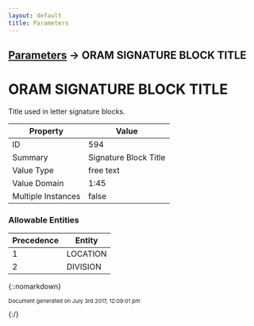 ```yaml
---
layout: default
title: Parameters
---
```


## [Parameters](TableOfContents) &#8594; ORAM SIGNATURE BLOCK TITLE
# ORAM SIGNATURE BLOCK TITLE

Title used in letter signature blocks.

Property | Value
--- | ---
ID | 594
Summary | Signature Block Title
Value Type | free text
Value Domain | 1:45
Multiple Instances | false

### Allowable Entities

Precedence | Entity
--- | ---
1 | LOCATION
2 | DIVISION

{::nomarkdown} <br/><p style="font-size: 11px">Document generated on July 3rd 2017, 12:09:01 pm</p>{:/}